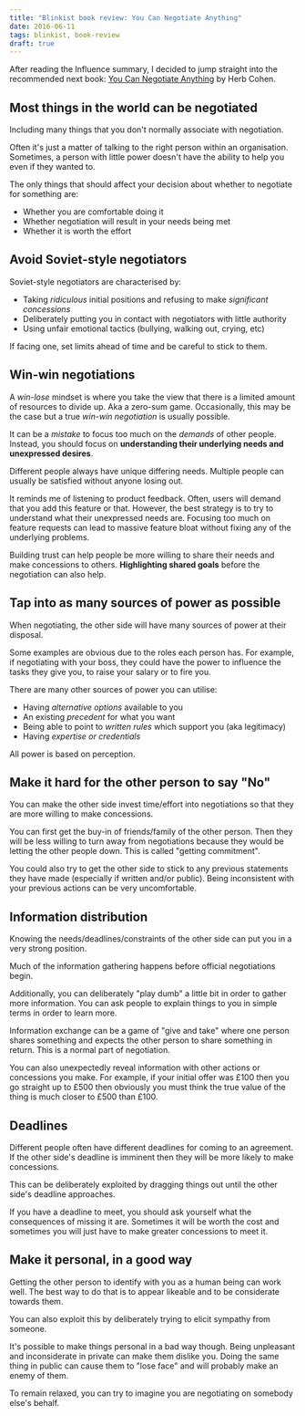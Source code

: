 ```yaml
---
title: "Blinkist book review: You Can Negotiate Anything"
date: 2016-06-11
tags: blinkist, book-review
draft: true
---
```


After reading the Influence summary, I decided to jump straight into the recommended next book: [You Can Negotiate Anything](https://app.blinkist.com/blinks/you-can-negotiate-anything-en) by Herb Cohen.

<!--more-->

## Most things in the world can be negotiated

Including many things that you don't normally associate with negotiation. 

Often it's just a matter of talking to the right person within an organisation. Sometimes, a person with little power doesn't have the ability to help you even if they wanted to.

The only things that should affect your decision about whether to negotiate for something are:

- Whether you are comfortable doing it
- Whether negotiation will result in your needs being met
- Whether it is worth the effort

## Avoid Soviet-style negotiators

Soviet-style negotiators are characterised by:

- Taking *ridiculous* initial positions and refusing to make *significant concessions*
- Deliberately putting you in contact with negotiators with little authority
- Using unfair emotional tactics (bullying, walking out, crying, etc)

If facing one, set limits ahead of time and be careful to stick to them.

## Win-win negotiations

A *win-lose* mindset is where you take the view that there is a limited amount of resources to divide up. Aka a zero-sum game. Occasionally, this may be the case but a true *win-win negotiation* is usually possible. 

It can be a *mistake* to focus too much on the *demands* of other people. Instead, you should focus on **understanding their underlying needs and unexpressed desires**. 

Different people always have unique differing needs. Multiple people can usually be satisfied without anyone losing out.

It reminds me of listening to product feedback. Often, users will demand that you add this feature or that. However, the best strategy is to try to understand what their unexpressed needs are. Focusing too much on feature requests can lead to massive feature bloat without fixing any of the underlying problems. 

Building trust can help people be more willing to share their needs and make concessions to others. **Highlighting shared goals** before the negotiation can also help. 

## Tap into as many sources of power as possible

When negotiating, the other side will have many sources of power at their disposal. 

Some examples are obvious due to the roles each person has. For example, if negotiating with your boss, they could have the power to influence the tasks they give you, to raise your salary or to fire you.

There are many other sources of power you can utilise:

- Having *alternative options* available to you
- An existing *precedent* for what you want
- Being able to point to *written rules* which support you (aka legitimacy)
- Having *expertise or credentials*

All power is based on perception.

## Make it hard for the other person to say "No"

You can make the other side invest time/effort into negotiations so that they are more willing to make concessions. 

You can first get the buy-in of friends/family of the other person. Then they will be less willing to turn away from negotiations because they would be letting the other people down. This is called "getting commitment".

You could also try to get the other side to stick to any previous statements they have made (especially if written and/or public). Being inconsistent with your previous actions can be very uncomfortable.

## Information distribution

Knowing the needs/deadlines/constraints of the other side can put you in a very strong position. 

Much of the information gathering happens before official negotiations begin. 

Additionally, you can deliberately "play dumb" a little bit in order to gather more information. You can ask people to explain things to you in simple terms in order to learn more. 

Information exchange can be a game of "give and take" where one person shares something and expects the other person to share something in return. This is a normal part of negotiation.

You can also unexpectedly reveal information with other actions or concessions you make. For example, if your initial offer was £100 then you go straight up to £500 then obviously you must think the true value of the thing is much closer to £500 than £100.

## Deadlines

Different people often have different deadlines for coming to an agreement. If the other side's deadline is imminent then they will be more likely to make concessions.

This can be deliberately exploited by dragging things out until the other side's deadline approaches.

If you have a deadline to meet, you should ask yourself what the consequences of missing it are. Sometimes it will be worth the cost and sometimes you will just have to make greater concessions to meet it.

## Make it personal, in a good way

Getting the other person to identify with you as a human being can work well. The best way to do that is to appear likeable and to be considerate towards them. 

You can also exploit this by deliberately trying to elicit sympathy from someone. 

It's possible to make things personal in a bad way though. Being unpleasant and inconsiderate in private can make them dislike you. Doing the same thing in public can cause them to "lose face" and will probably make an enemy of them.

To remain relaxed, you can try to imagine you are negotiating on somebody else's behalf. 
